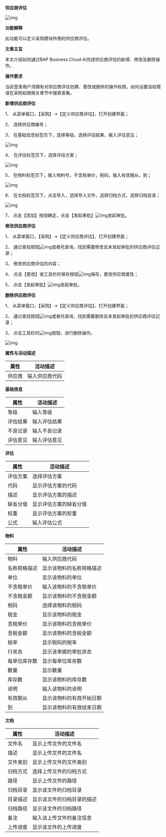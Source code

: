 **供应商评估**

![img](file:///C:\Users\ADMINI~1\AppData\Local\Temp\msohtmlclip1\01\clip_image001.png)

**功能解释**

此功能可以定义采购模块所用的供应商评估。

**文章主旨**

本文介绍如何通过BAP Business Cloud AI完成供应商评估的新增、修改及删除操作。

**操作要求**

当前登录用户须拥有对供应商评估创建、更改或删除的操作权限，如何设置该权限请在采购权限相关章节中搜索查看。

**新增供应商评估**

1、 从菜单窗口，【采购】->【定义供应商评估】，打开创建界面；

2、 选择供应商编号；

3、 在基础信息标签页下，选择等级，选择评估结果，输入评估意见；

![img](D:\Backup\桌面\图片\供应商评估1.jpg)

4、 在评估标签页下，选择评估方案；

![img](D:\Backup\桌面\图片\供应商评估2.jpg)

5、 在物料标签页下，输入物料号，不含税单价，税码，输入有效期从，到；

![img](D:\Backup\桌面\图片\供应商评估3.jpg)

6、 在文档标签页下，点击导入，选择导入文件，选择归档方式，选择归档目录；

![img](D:\Backup\桌面\图片\供应商评估4.jpg)

7、 点击【添加】按钮确定，点击【发起审批】![img](file:///C:\Users\ADMINI~1\AppData\Local\Temp\msohtmlclip1\01\clip_image010.png)发起审批。

**修改供应商评估**

1、 从菜单窗口，【采购】->【定义供应商评估】，打开创建界面；

2、 通过查找按钮![img](D:\Backup\桌面\图片\查找按钮.png)或者托查询，找到需要修改且未发起审批的供应商评估记录；

3、 修改供应商评估的内容；

4、 点击【更改】或工具栏的保存按钮![img](file:///C:\Users\ADMINI~1\AppData\Local\Temp\msohtmlclip1\01\clip_image012.png)保存，更改供应商属性；

5、 点击【发起审批】![img](file:///C:\Users\ADMINI~1\AppData\Local\Temp\msohtmlclip1\01\clip_image010.png)发起审批。

**删除供应商评估**

1、 从菜单窗口，【采购】->【定义供应商评估】，打开创建界面；

2、 通过查找按钮![img](file:///C:\Users\ADMINI~1\AppData\Local\Temp\msohtmlclip1\01\clip_image011.png)或者托查询，找到需要删除且未发起审批的供应商评估记录；

3、 点击工具栏的![img](file:///C:\Users\ADMINI~1\AppData\Local\Temp\msohtmlclip1\01\clip_image013.png)按钮，进行删除操作。

![img](D:\Backup\桌面\图片\供应商评估5.jpg)

**属性与活动描述**

| **属性** | **活动描述**   |
| -------- | -------------- |
| 供应商   | 输入供应商代码 |

**基础信息**

| **属性** | **活动描述** |
| -------- | ------------ |
| 等级     | 输入等级     |
| 评估结果 | 输入评估结果 |
| 不良记录 | 输入不良记录 |
| 评估意见 | 输入评估意见 |

**评估**

| **属性** | **活动描述**           |
| -------- | ---------------------- |
| 评估方案 | 选择评估方案           |
| 代码     | 显示评估方案的代码     |
| 描述     | 显示评估方案的描述     |
| 缺省分值 | 显示评估方案的缺省分值 |
| 权重     | 显示评估方案的权重     |
| 公式     | 输入评估公式           |

**物料**

| **属性**     | **活动描述**             |
| ------------ | ------------------------ |
| 物料         | 输入供应商代码           |
| 名称规格描述 | 显示该物料的名称规格描述 |
| 单位         | 显示该物料的单位         |
| 不含税单价   | 输入该物料的不含税单价   |
| 不含税金额   | 显示该物料的不含税金额   |
| 税码         | 选择该物料的税码         |
| 税金         | 显示该物料的税金         |
| 含税单价     | 显示该物料的含税单价     |
| 含税金额     | 显示该物料的含税金额     |
| 税率         | 显示税码的税率           |
| 行状态       | 显示该单据的审批状态     |
| 每单位库存数 | 显示每单位库存数         |
| 数量         | 显示数量                 |
| 库存数       | 显示该物料的库存数       |
| 说明         | 输入该物料的说明         |
| 有效期从     | 显示该物料的有效开始日期 |
| 到           | 显示该物料的有效结束日期 |

**文档**

| **属性** | **活动描述**               |
| -------- | -------------------------- |
| 文件名   | 显示上传文件的文件名       |
| 描述     | 显示上传文件的文件名       |
| 文件类别 | 显示上传文件的文件类别     |
| 归档方式 | 选择上传文件的归档方式     |
| 路径     | 显示上传文件的路径         |
| 归档目录 | 显示该文件的归档目录       |
| 目录描述 | 显示该文件的归档目录的描述 |
| 归档路径 | 显示该文件的归档路径       |
| 备注     | 输入该上传文件的备注信息   |
| 上传进度 | 显示该文件的上传进度       |

 

 

 

 

 

 